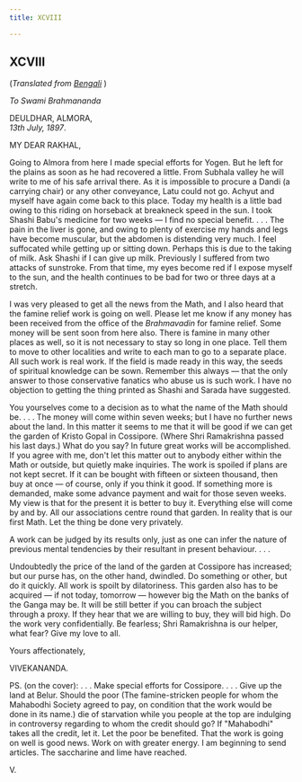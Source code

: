 ```yaml
---
title: XCVIII

---
```





  

  


## XCVIII

(*Translated from [Bengali](b7355e8098.pdf)* )

*To Swami Brahmananda*

DEULDHAR, ALMORA,  
*13th July, 1897*.

MY DEAR RAKHAL,

Going to Almora from here I made special efforts for Yogen. But he left
for the plains as soon as he had recovered a little. From Subhala valley
he will write to me of his safe arrival there. As it is impossible to
procure a Dandi (a carrying chair) or any other conveyance, Latu could
not go. Achyut and myself have again come back to this place. Today my
health is a little bad owing to this riding on horseback at breakneck
speed in the sun. I took Shashi Babu's medicine for two weeks — I find
no special benefit. . . . The pain in the liver is gone, and owing to
plenty of exercise my hands and legs have become muscular, but the
abdomen is distending very much. I feel suffocated while getting up or
sitting down. Perhaps this is due to the taking of milk. Ask Shashi if I
can give up milk. Previously I suffered from two attacks of sunstroke.
From that time, my eyes become red if I expose myself to the sun, and
the health continues to be bad for two or three days at a stretch.

I was very pleased to get all the news from the Math, and I also heard
that the famine relief work is going on well. Please let me know if any
money has been received from the office of the *Brahmavadin* for famine
relief. Some money will be sent soon from here also. There is famine in
many other places as well, so it is not necessary to stay so long in one
place. Tell them to move to other localities and write to each man to go
to a separate place. All such work is real work. If the field is made
ready in this way, the seeds of spiritual knowledge can be sown.
Remember this always — that the only answer to those conservative
fanatics who abuse us is such work. I have no objection to getting the
thing printed as Shashi and Sarada have suggested.

You yourselves come to a decision as to what the name of the Math should
be. . . . The money will come within seven weeks; but I have no further
news about the land. In this matter it seems to me that it will be good
if we can get the garden of Kristo Gopal in Cossipore. (Where Shri
Ramakrishna passed his last days.) What do you say? In future great
works will be accomplished. If you agree with me, don't let this matter
out to anybody either within the Math or outside, but quietly make
inquiries. The work is spoiled if plans are not kept secret. If it can
be bought with fifteen or sixteen thousand, then buy at once — of
course, only if you think it good. If something more is demanded, make
some advance payment and wait for those seven weeks. My view is that for
the present it is better to buy it. Everything else will come by and by.
All our associations centre round that garden. In reality that is our
first Math. Let the thing be done very privately.

A work can be judged by its results only, just as one can infer the
nature of previous mental tendencies by their resultant in present
behaviour. . . .

Undoubtedly the price of the land of the garden at Cossipore has
increased; but our purse has, on the other hand, dwindled. Do something
or other, but do it quickly. All work is spoilt by dilatoriness. This
garden also has to be acquired — if not today, tomorrow — however big
the Math on the banks of the Ganga may be. It will be still better if
you can broach the subject through a proxy. If they hear that we are
willing to buy, they will bid high. Do the work very confidentially. Be
fearless; Shri Ramakrishna is our helper, what fear? Give my love to
all. 

Yours affectionately,

VIVEKANANDA.

  
PS. (on the cover): . . . Make special efforts for Cossipore. . . . Give
up the land at Belur. Should the poor (The famine-stricken people for
whom the Mahabodhi Society agreed to pay, on condition that the work
would be done in its name.) die of starvation while you people at the
top are indulging in controversy regarding to whom the credit should go?
If "Mahabodhi" takes all the credit, let it. Let the poor be benefited.
That the work is going on well is good news. Work on with greater
energy. I am beginning to send articles. The saccharine and lime have
reached. 

V.



